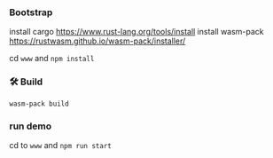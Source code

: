 ### Bootstrap
install cargo https://www.rust-lang.org/tools/install
install wasm-pack https://rustwasm.github.io/wasm-pack/installer/

cd `www` and `npm install`

### 🛠️ Build

```
wasm-pack build
```

### run demo

cd to `www` and `npm run start`
